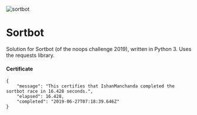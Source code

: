 ![sortbot](https://user-images.githubusercontent.com/212941/60106744-95d1a880-971a-11e9-893c-886e0a1ec592.png)

# Sortbot

Solution for Sortbot (of the noops challenge 2019), written in Python 3.
Uses the requests library.

#### Certificate

	{
    	"message": "This certifies that IshanManchanda completed the sortbot race in 16.428 seconds.",
    	"elapsed": 16.428,
    	"completed": "2019-06-27T07:18:39.646Z"
    }
